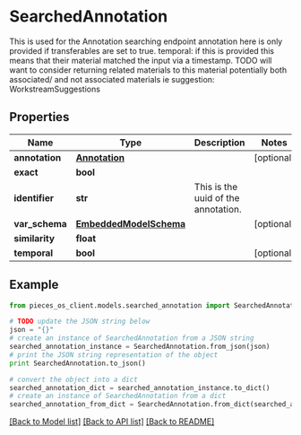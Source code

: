 # SearchedAnnotation

This is used for the Annotation searching endpoint  annotation here is only provided if transferables are set to true.  temporal: if this is provided this means that their material matched the input via a timestamp.  TODO will want to consider returning related materials to this material potentially both associated/ and not associated materials ie suggestion: WorkstreamSuggestions

## Properties
Name | Type | Description | Notes
------------ | ------------- | ------------- | -------------
**annotation** | [**Annotation**](Annotation.md) |  | [optional] 
**exact** | **bool** |  | 
**identifier** | **str** | This is the uuid of the annotation. | 
**var_schema** | [**EmbeddedModelSchema**](EmbeddedModelSchema.md) |  | [optional] 
**similarity** | **float** |  | 
**temporal** | **bool** |  | [optional] 

## Example

```python
from pieces_os_client.models.searched_annotation import SearchedAnnotation

# TODO update the JSON string below
json = "{}"
# create an instance of SearchedAnnotation from a JSON string
searched_annotation_instance = SearchedAnnotation.from_json(json)
# print the JSON string representation of the object
print SearchedAnnotation.to_json()

# convert the object into a dict
searched_annotation_dict = searched_annotation_instance.to_dict()
# create an instance of SearchedAnnotation from a dict
searched_annotation_from_dict = SearchedAnnotation.from_dict(searched_annotation_dict)
```
[[Back to Model list]](../README.md#documentation-for-models) [[Back to API list]](../README.md#documentation-for-api-endpoints) [[Back to README]](../README.md)


